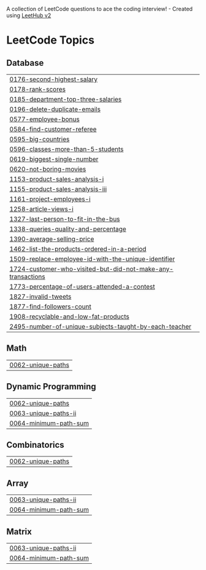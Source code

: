 A collection of LeetCode questions to ace the coding interview! - Created using [LeetHub v2](https://github.com/arunbhardwaj/LeetHub-2.0)
<!---LeetCode Topics Start-->
# LeetCode Topics
## Database
|  |
| ------- |
| [0176-second-highest-salary](https://github.com/arshibegum/LeetCode-repo/tree/master/0176-second-highest-salary) |
| [0178-rank-scores](https://github.com/arshibegum/LeetCode-repo/tree/master/0178-rank-scores) |
| [0185-department-top-three-salaries](https://github.com/arshibegum/LeetCode-repo/tree/master/0185-department-top-three-salaries) |
| [0196-delete-duplicate-emails](https://github.com/arshibegum/LeetCode-repo/tree/master/0196-delete-duplicate-emails) |
| [0577-employee-bonus](https://github.com/arshibegum/LeetCode-repo/tree/master/0577-employee-bonus) |
| [0584-find-customer-referee](https://github.com/arshibegum/LeetCode-repo/tree/master/0584-find-customer-referee) |
| [0595-big-countries](https://github.com/arshibegum/LeetCode-repo/tree/master/0595-big-countries) |
| [0596-classes-more-than-5-students](https://github.com/arshibegum/LeetCode-repo/tree/master/0596-classes-more-than-5-students) |
| [0619-biggest-single-number](https://github.com/arshibegum/LeetCode-repo/tree/master/0619-biggest-single-number) |
| [0620-not-boring-movies](https://github.com/arshibegum/LeetCode-repo/tree/master/0620-not-boring-movies) |
| [1153-product-sales-analysis-i](https://github.com/arshibegum/LeetCode-repo/tree/master/1153-product-sales-analysis-i) |
| [1155-product-sales-analysis-iii](https://github.com/arshibegum/LeetCode-repo/tree/master/1155-product-sales-analysis-iii) |
| [1161-project-employees-i](https://github.com/arshibegum/LeetCode-repo/tree/master/1161-project-employees-i) |
| [1258-article-views-i](https://github.com/arshibegum/LeetCode-repo/tree/master/1258-article-views-i) |
| [1327-last-person-to-fit-in-the-bus](https://github.com/arshibegum/LeetCode-repo/tree/master/1327-last-person-to-fit-in-the-bus) |
| [1338-queries-quality-and-percentage](https://github.com/arshibegum/LeetCode-repo/tree/master/1338-queries-quality-and-percentage) |
| [1390-average-selling-price](https://github.com/arshibegum/LeetCode-repo/tree/master/1390-average-selling-price) |
| [1462-list-the-products-ordered-in-a-period](https://github.com/arshibegum/LeetCode-repo/tree/master/1462-list-the-products-ordered-in-a-period) |
| [1509-replace-employee-id-with-the-unique-identifier](https://github.com/arshibegum/LeetCode-repo/tree/master/1509-replace-employee-id-with-the-unique-identifier) |
| [1724-customer-who-visited-but-did-not-make-any-transactions](https://github.com/arshibegum/LeetCode-repo/tree/master/1724-customer-who-visited-but-did-not-make-any-transactions) |
| [1773-percentage-of-users-attended-a-contest](https://github.com/arshibegum/LeetCode-repo/tree/master/1773-percentage-of-users-attended-a-contest) |
| [1827-invalid-tweets](https://github.com/arshibegum/LeetCode-repo/tree/master/1827-invalid-tweets) |
| [1877-find-followers-count](https://github.com/arshibegum/LeetCode-repo/tree/master/1877-find-followers-count) |
| [1908-recyclable-and-low-fat-products](https://github.com/arshibegum/LeetCode-repo/tree/master/1908-recyclable-and-low-fat-products) |
| [2495-number-of-unique-subjects-taught-by-each-teacher](https://github.com/arshibegum/LeetCode-repo/tree/master/2495-number-of-unique-subjects-taught-by-each-teacher) |
## Math
|  |
| ------- |
| [0062-unique-paths](https://github.com/arshibegum/LeetCode-repo/tree/master/0062-unique-paths) |
## Dynamic Programming
|  |
| ------- |
| [0062-unique-paths](https://github.com/arshibegum/LeetCode-repo/tree/master/0062-unique-paths) |
| [0063-unique-paths-ii](https://github.com/arshibegum/LeetCode-repo/tree/master/0063-unique-paths-ii) |
| [0064-minimum-path-sum](https://github.com/arshibegum/LeetCode-repo/tree/master/0064-minimum-path-sum) |
## Combinatorics
|  |
| ------- |
| [0062-unique-paths](https://github.com/arshibegum/LeetCode-repo/tree/master/0062-unique-paths) |
## Array
|  |
| ------- |
| [0063-unique-paths-ii](https://github.com/arshibegum/LeetCode-repo/tree/master/0063-unique-paths-ii) |
| [0064-minimum-path-sum](https://github.com/arshibegum/LeetCode-repo/tree/master/0064-minimum-path-sum) |
## Matrix
|  |
| ------- |
| [0063-unique-paths-ii](https://github.com/arshibegum/LeetCode-repo/tree/master/0063-unique-paths-ii) |
| [0064-minimum-path-sum](https://github.com/arshibegum/LeetCode-repo/tree/master/0064-minimum-path-sum) |
<!---LeetCode Topics End-->